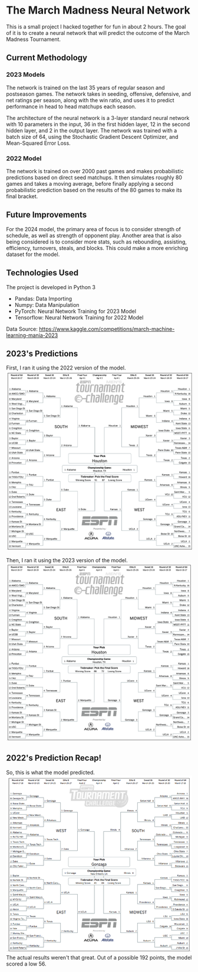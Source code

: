 # The March Madness Neural Network
This is a small project I hacked together for fun in about 2 hours. The goal of it is to create a neural network
that will predict the outcome of the March Madness Tournament.

## Current Methodology

### 2023 Models
The network is trained on the last 35 years of regular season and postseason games. The network takes in seeding, offensive, defensive, and net ratings per season, along with the win ratio, and uses it to predict performance in head 
to head matchups each season.

The architecture of the neural network is a 3-layer standard neural network with 10 parameters in the input, 36 in the first hidden layer, 12 in the second hidden layer, and 2 in the output layer. The network was trained with a batch size of 64, using the Stochastic Gradient Descent Optimizer, and Mean-Squared Error Loss.

### 2022 Model
The network is trained on over 2000 past games and makes probabilistic predictions based on direct seed matchups. It then simulates roughly 80 games and takes a moving average, before finally applying a second probabilistic prediction based on 
the results of the 80 games to make its final bracket. 

## Future Improvements
For the 2024 model, the primary area of focus is to consider strength of schedule, as well as strength of opponent play. Another area that is also being considered is to consider more stats, such as rebounding, assisting, efficiency, turnovers, steals, and blocks. This could make a more enriching dataset for the model.

## Technologies Used
The project is developed in Python 3
- Pandas: Data Importing
- Numpy: Data Manipulation
- PyTorch: Neural Network Training for 2023 Model
- Tensorflow: Neural Network Training for 2022 Model

Data Source: https://www.kaggle.com/competitions/march-machine-learning-mania-2023

## 2023's Predictions
First, I ran it using the 2022 version of the model.
![2023 March Madness Predictions](/2023-22.png)

Then, I ran it using the 2023 version of the model.
![2023 March Madness Predictions](/2023-23.png)

## 2022's Prediction Recap!
So, this is what the model predicted.
![2022 March Madness Predictions](/2022.png)
The actual results weren't that great. Out of a possible 192 points, the model scored a low 56.

